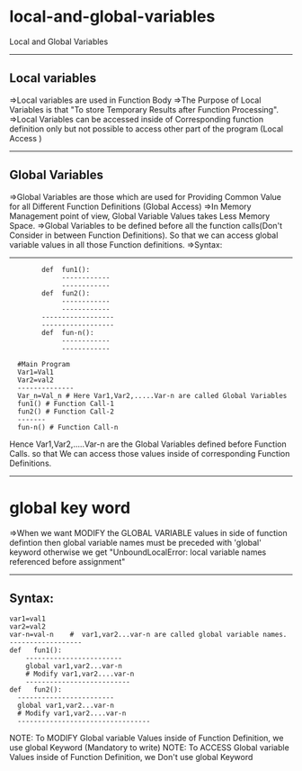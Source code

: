 # local-and-global-variables

Local and Global Variables 

-----------------------
Local variables
----------------------
=>Local variables are used in Function Body
=>The Purpose of Local Variables is that "To store Temporary Results after Function Processing".
=>Local Variables can be accessed inside of Corresponding function definition only but not possible to access other 
    part of the program (Local Access )
    
------------------------
Global Variables
------------------------
=>Global Variables are those which are used for Providing Common Value for all Different Function Definitions 
    (Global Access)
=>In Memory Management point of view, Global Variable Values takes Less Memory Space.
=>Global Variables to be defined before all the function calls(Don't Consider in between Function Definitions). So that we can  access global variable values in all those Function definitions.
=>Syntax:

---------------
			def  fun1():
			     ------------
			     ------------
			def  fun2():
			     ------------
			     ------------
			------------------
			------------------
			def  fun-n():
			     ------------
			     ------------

      #Main Program
      Var1=Val1
      Var2=val2
      --------------
      Var_n=Val_n # Here Var1,Var2,.....Var-n are called Global Variables
      fun1() # Function Call-1
      fun2() # Function Call-2
      -------
      fun-n() # Function Call-n

Hence Var1,Var2,.....Var-n are the Global Variables defined before Function Calls. 
so that We can access those values inside of corresponding Function Definitions.

------------------------------------------------------------------------------------------------------------------------------------------------------------
global key word  
======================================
=>When we want MODIFY the GLOBAL VARIABLE values in side of function defintion  then global variable names must be preceded with 'global' keyword otherwise we get "UnboundLocalError: local variable names referenced before assignment"

------------
Syntax:
-----------
	var1=val1
	var2=val2
	var-n=val-n    #  var1,var2...var-n are called global variable names.
	------------------
	def   fun1():
		------------------------
		global var1,var2...var-n
		# Modify var1,var2....var-n
	    --------------------------
	def   fun2():
	  ------------------------
	  global var1,var2...var-n
	  # Modify var1,var2....var-n
	  ---------------------------------

NOTE: To MODIFY Global variable Values inside of Function Definition, we use global Keyword (Mandatory to write)
NOTE: To ACCESS Global variable Values inside of Function Definition, we Don't use global Keyword
